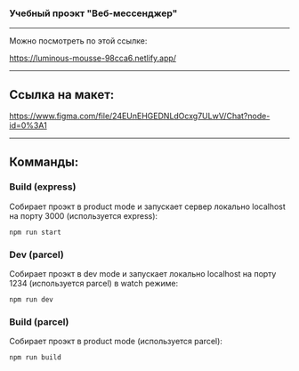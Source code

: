 ### Учебный проэкт "Веб-мессенджер"

---

Можно посмотреть по этой ссылке:

  https://luminous-mousse-98cca6.netlify.app/
  
---

## Ссылка на макет:

  https://www.figma.com/file/24EUnEHGEDNLdOcxg7ULwV/Chat?node-id=0%3A1
  
***


## Комманды:

### Build (express)
Собирает проэкт в product mode и запускает сервер локально localhost на порту 3000 (используется express):
  
  `npm run start`
  
### Dev (parcel)
Собирает проэкт в dev mode и запускает локально localhost на порту 1234 (используется parcel) в watch режиме:

  `npm run dev`

### Build (parcel)
Собирает проэкт в product mode (используется parcel):

  `npm run build`
